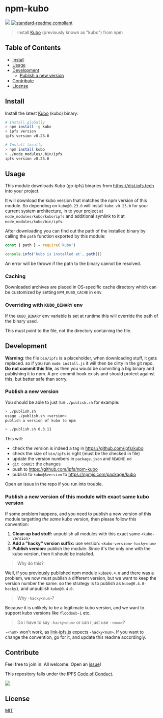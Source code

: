 # npm-kubo

[![](https://img.shields.io/badge/project-IPFS-blue.svg?style=flat-square)](https://ipfs.tech/)
[![standard-readme compliant](https://img.shields.io/badge/standard--readme-OK-green.svg?style=flat-square)](https://github.com/RichardLitt/standard-readme)

> install [Kubo](https://github.com/ipfs/kubo) (previously known as "kubo") from npm

## Table of Contents

- [Install](#install)
- [Usage](#usage)
- [Development](#development)
  - [Publish a new version](#publish-a-new-version)
- [Contribute](#contribute)
- [License](#license)

## Install

Install the latest [Kubo](https://github.com/ipfs/kubo/) (kubo) binary:

```sh
# Install globally
> npm install -g kubo
> ipfs version
ipfs version v0.23.0

# Install locally
> npm install kubo
> ./node_modules/.bin/ipfs
ipfs version v0.23.0
```

## Usage

This module downloads Kubo (go-ipfs) binaries from https://dist.ipfs.tech into your project.

It will download the kubo version that matches the npm version of this module. So depending on `kubo@0.23.0` will install `kubo v0.23.0` for your current system architecture, in to your project at `node_modules/kubo/kubo/ipfs` and additional symlink to it at `node_modules/kubo/bin/ipfs`.

After downloading you can find out the path of the installed binary by calling the `path` function exported by this module:

```javascript
const { path } = require('kubo')

console.info('kubo is installed at', path())
```

An error will be thrown if the path to the binary cannot be resolved.

### Caching

Downloaded archives are placed in OS-specific cache directory which can be customized by setting `NPM_KUBO_CACHE` in env.

### Overriding with `KUBO_BINARY` env

If the `KUBO_BINARY` env variable is set at runtime this will override the path of the binary used.

This must point to the file, not the directory containing the file.

## Development

**Warning**: the file `bin/ipfs` is a placeholder, when downloading stuff, it gets replaced. so if you run `node install.js` it will then be dirty in the git repo. **Do not commit this file**, as then you would be commiting a big binary and publishing it to npm. A pre-commit hook exists and should protect against this, but better safe than sorry.

### Publish a new version

You should be able to just run `./publish.sh` for example:

```sh
> ./publish.sh
usage ./publish.sh <version>
publish a version of kubo to npm

> ./publish.sh 0.3.11
```

This will:

- check the version is indeed a tag in https://github.com/ipfs/kubo
- check the size of `bin/ipfs` is right (must be the checked in file)
- update the version numbers in `package.json` and `README.md`
- `git commit` the changes
- push to https://github.com/ipfs/npm-kubo
- publish to `kubo@$version` to https://npmjs.com/package/kubo

Open an issue in the repo if you run into trouble.

### Publish a new version of this module with exact same kubo version

If some problem happens, and you need to publish a new version of this module targetting _the same_ kubo version, then please follow this convention:

1. **Clean up bad stuff:** unpublish all modules with this exact same `<kubo-version>`
2. **Add a "hacky" version suffix:** use version: `<kubo-version>-hacky<num>`
3. **Publish version:** publish the module. Since it's the only one with the kubo version, then it should be installed.

> Why do this?

Well, if you previously published npm module `kubo@0.4.0` and there was a problem, we now must publish a different version, but we want to keep the version number the same. so the strategy is to publish as `kubo@0.4.0-hacky1`, and unpublish `kubo@0.4.0`.

> Why `-hacky<num>`?

Because it is unlikely to be a legitimate kubo version, and we want to support kubo versions like `floodsub-1` etc.

> Do i have to say `-hacky<num>` or can i just use `-<num>`?

`-<num>` won't work, as [link-ipfs.js](./link-ipfs.js) expects `-hacky<num>`. If you want to
change the convention, go for it, and update this readme accordingly.

## Contribute

Feel free to join in. All welcome. Open an [issue](https://github.com/ipfs/npm-kubo/issues)!

This repository falls under the IPFS [Code of Conduct](https://github.com/ipfs/community/blob/master/code-of-conduct.md).

[![](https://cdn.rawgit.com/jbenet/contribute-ipfs-gif/master/img/contribute.gif)](https://github.com/ipfs/community/blob/master/contributing.md)

## License

[MIT](LICENSE)
